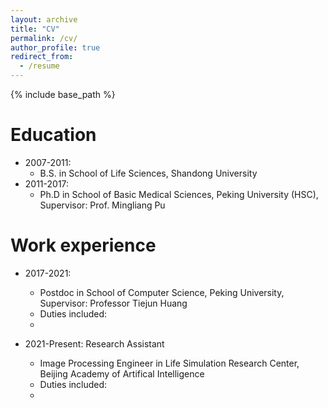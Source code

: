 ```yaml
---
layout: archive
title: "CV"
permalink: /cv/
author_profile: true
redirect_from:
  - /resume
---
```


{% include base_path %}

Education
======
* 2007-2011: 
  * B.S. in School of Life Sciences, Shandong University
* 2011-2017:
  * Ph.D in School of Basic Medical Sciences, Peking University (HSC), Supervisor: Prof. Mingliang Pu

Work experience
======
* 2017-2021: 
  * Postdoc in School of Computer Science, Peking University, Supervisor: Professor Tiejun Huang
  * Duties included: 
  * 

* 2021-Present: Research Assistant
  * Image Processing Engineer in Life Simulation Research Center, Beijing Academy of Artifical Intelligence 
  * Duties included: 
  * 
  
<!-- Skills
======
* Skill 1
* Skill 2
  * Sub-skill 2.1
  * Sub-skill 2.2
  * Sub-skill 2.3
* Skill 3

Publications
======
  <ul>{% for post in site.publications %}
    {% include archive-single-cv.html %}
  {% endfor %}</ul>
  
Talks
======
  <ul>{% for post in site.talks %}
    {% include archive-single-talk-cv.html %}
  {% endfor %}</ul>
  
Teaching
======
  <ul>{% for post in site.teaching %}
    {% include archive-single-cv.html %}
  {% endfor %}</ul>
  
Service and leadership
======
* Currently signed in to 43 different slack teams -->
